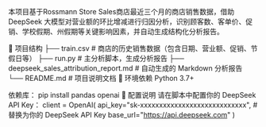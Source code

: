 本项目基于Rossmann Store Sales商店最近三个月的商店销售数据，借助 DeepSeek 大模型对营业额的环比增减进行归因分析，识别顾客数、客单价、促销、学校假期、州假期等关键影响因素，并自动生成结构化分析报告。

📁 项目结构
├── train.csv # 商店的历史销售数据（包含日期、营业额、促销、节假日等）
├── run.py  # 主分析脚本，生成分析报告
├── deepseek_sales_attribution_report.md  # 自动生成的 Markdown 分析报告
└── README.md  # 项目说明文档
🔧 环境依赖
Python 3.7+

依赖库：
pip install pandas openai
🔑 配置说明
请在脚本中配置你的 DeepSeek API Key：
client = OpenAI(
    api_key="sk-xxxxxxxxxxxxxxxxxxxxxxxxxxxx",  # 替换为你的 DeepSeek API Key
    base_url="https://api.deepseek.com"
)

